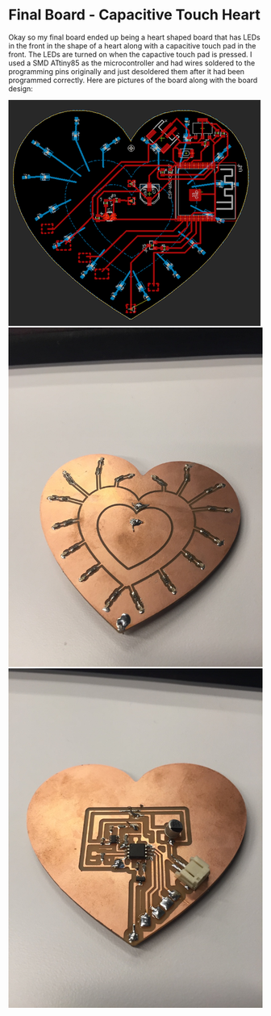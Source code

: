 # Final Board - Capacitive Touch Heart


Okay so my final board ended up being a heart shaped board that has LEDs in the front in the shape of a heart along with a capacitive touch pad in the front. The LEDs are turned on when the capactive touch pad is pressed. I used a SMD ATtiny85 as the microcontroller and had wires soldered to the programming pins originally and just desoldered them after it had been programmed correctly. Here are pictures of the board along with the board design: 

![board file](media/boardfile.png)
![ogfront](media/ogHeartFront.JPG)
![ogfront](media/ogHeartBack.JPG)
